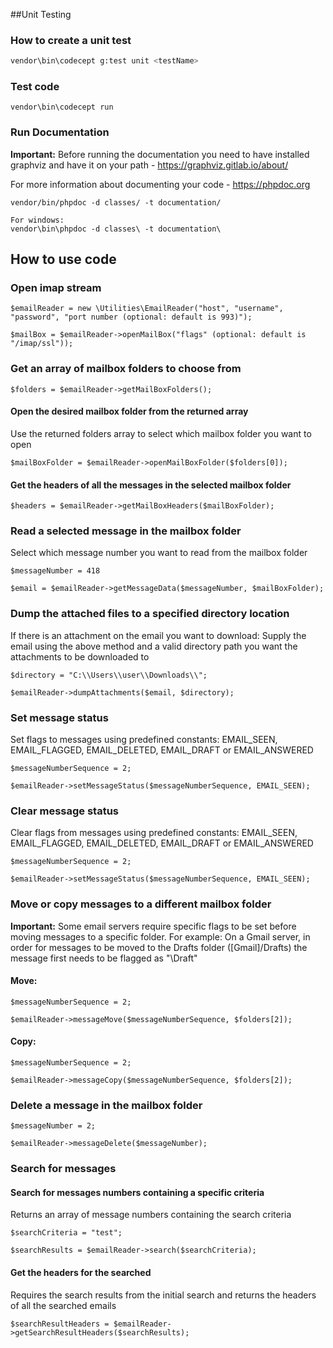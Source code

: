##Unit Testing


### How to create a unit test
```sh
vendor\bin\codecept g:test unit <testName>
```

### Test code
```
vendor\bin\codecept run

```

### Run Documentation

**Important:** Before running the documentation you need to have installed graphviz and have it on your path -
https://graphviz.gitlab.io/about/

For more information about documenting your code - https://phpdoc.org

```
vendor/bin/phpdoc -d classes/ -t documentation/

For windows:
vendor\bin\phpdoc -d classes\ -t documentation\
```

## How to use code
### Open imap stream
```
$emailReader = new \Utilities\EmailReader("host", "username", "password", "port number (optional: default is 993)");

$mailBox = $emailReader->openMailBox("flags" (optional: default is "/imap/ssl"));
```

### Get an array of mailbox folders to choose from
```
$folders = $emailReader->getMailBoxFolders();
```

#### Open the desired mailbox folder from the returned array
Use the returned folders array to select which mailbox folder you want to open
```
$mailBoxFolder = $emailReader->openMailBoxFolder($folders[0]);
```

#### Get the headers of all the messages in the selected mailbox folder
```
$headers = $emailReader->getMailBoxHeaders($mailBoxFolder);
```

### Read a selected message in the mailbox folder
Select which message number you want to read from the mailbox folder
```
$messageNumber = 418

$email = $emailReader->getMessageData($messageNumber, $mailBoxFolder);
```

### Dump the attached files to a specified directory location
If there is an attachment on the email you want to download: 
Supply the email using the above method and a valid directory path you want the attachments to be downloaded to
```
$directory = "C:\\Users\\user\\Downloads\\";

$emailReader->dumpAttachments($email, $directory);
```

### Set message status
Set flags to messages using predefined constants:
EMAIL_SEEN, EMAIL_FLAGGED, EMAIL_DELETED, EMAIL_DRAFT or EMAIL_ANSWERED
```
$messageNumberSequence = 2;

$emailReader->setMessageStatus($messageNumberSequence, EMAIL_SEEN);
```

### Clear message status
Clear flags from messages using predefined constants:
EMAIL_SEEN, EMAIL_FLAGGED, EMAIL_DELETED, EMAIL_DRAFT or EMAIL_ANSWERED
```
$messageNumberSequence = 2;

$emailReader->setMessageStatus($messageNumberSequence, EMAIL_SEEN);
```

### Move or copy messages to a different mailbox folder
**Important:** Some email servers require specific flags to be set before moving messages to a specific folder. For example: On a Gmail server, in order for messages to be moved to the Drafts folder ([Gmail]/Drafts) the message first needs to be flagged as "\Draft"
#### Move:
```
$messageNumberSequence = 2;

$emailReader->messageMove($messageNumberSequence, $folders[2]);
```

#### Copy:
```
$messageNumberSequence = 2;

$emailReader->messageCopy($messageNumberSequence, $folders[2]);
```

### Delete a message in the mailbox folder
```
$messageNumber = 2;

$emailReader->messageDelete($messageNumber);
```

### Search for messages
#### Search for messages numbers containing a specific criteria
Returns an array of message numbers containing the search criteria
```
$searchCriteria = "test";

$searchResults = $emailReader->search($searchCriteria);
```

#### Get the headers for the searched
Requires the search results from the initial search and returns the headers of all the searched emails
```
$searchResultHeaders = $emailReader->getSearchResultHeaders($searchResults);
```
